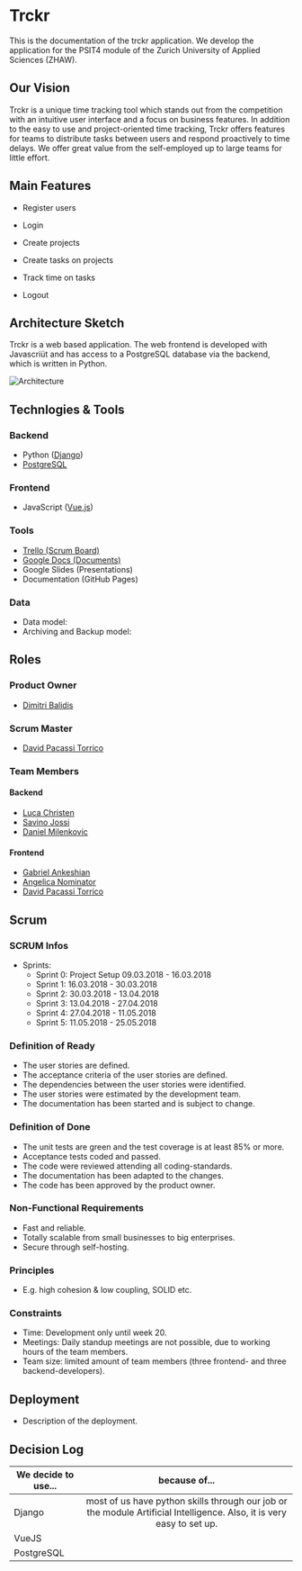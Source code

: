 # Trckr

This is the documentation of the trckr application. We develop the application for the PSIT4 module of the Zurich University of Applied Sciences (ZHAW).

## Our Vision

Trckr is a unique time tracking tool which stands out from the competition with an intuitive user interface and a focus on business features. In addition to the easy to use and project-oriented time tracking, Trckr offers features for teams to distribute tasks between users and respond proactively to time delays. We offer great value from the self-employed up to large teams for little effort.

## Main Features

* Register users
* Login
* Create projects
* Create tasks on projects
* Track time on tasks

* Logout


## Architecture Sketch

Trckr is a web based application. The web frontend is developed with Javascriüt and has access to a PostgreSQL database via the backend, which is written in Python. 

![Architecture](./img/architecture.png)

## Technlogies & Tools

### Backend

* Python ([Django](https://www.djangoproject.com/))
* [PostgreSQL](https://www.postgresql.org/)

### Frontend

* JavaScript ([Vue.js](https://vuejs.org/))

### Tools

* [Trello (Scrum Board)](https://trello.com/b/MvMOhuQv/trckr)
* [Google Docs (Documents)](https://docs.google.com/document/d/1TdwhZx0khze8sM7WRxGhiDrvJfaQ-fk7Ok_TBcYImM0/edit?usp=sharing)
* Google Slides (Presentations)
* Documentation (GitHub Pages)

### Data

* Data model:
* Archiving and Backup model:

## Roles

### Product Owner

* [Dimitri Balidis](mailto:baliddim@students.zhaw.ch)

### Scrum Master

* [David Pacassi Torrico](mailto:pacasdav@students.zhaw.ch)

### Team Members

#### Backend

* [Luca Christen](mailto:chrisluc@students.zhaw.ch)
* [Savino Jossi](mailto:jossisav@students.zhaw.ch)
* [Daniel Milenkovic](mailto:milendan@students.zhaw.ch)

#### Frontend

* [Gabriel Ankeshian](mailto:ankesgab@students.zhaw.ch)
* [Angelica Nominator](mailto:moreiane@students.zhaw.ch)
* [David Pacassi Torrico](mailto:pacasdav@students.zhaw.ch)

## Scrum

### SCRUM Infos
* Sprints:
  * Sprint 0: Project Setup 09.03.2018 - 16.03.2018
  * Sprint 1: 16.03.2018 - 30.03.2018
  * Sprint 2: 30.03.2018 - 13.04.2018
  * Sprint 3: 13.04.2018 - 27.04.2018
  * Sprint 4: 27.04.2018 - 11.05.2018
  * Sprint 5: 11.05.2018 - 25.05.2018

### Definition of Ready

* The user stories are defined.
* The acceptance criteria of the user stories are defined.
* The dependencies between the user stories were identified.
* The user stories were estimated by the development team.
* The documentation has been started and is subject to change.

### Definition of Done

* The unit tests are green and the test coverage is at least 85% or more.
* Acceptance tests coded and passed.
* The code were reviewed attending all coding-standards.
* The documentation has been adapted to the changes.
* The code has been approved by the product owner.

### Non-Functional Requirements

* Fast and reliable.
* Totally scalable from small businesses to big enterprises.
* Secure through self-hosting.

### Principles

* E.g. high cohesion & low coupling, SOLID etc.

### Constraints

* Time: Development only until week 20.
* Meetings: Daily standup meetings are not possible, due to working hours of the team members.
* Team size: limited amount of team members (three frontend- and three backend-developers).

## Deployment

* Description of the deployment.

## Decision Log

| We decide to use...        | because of...           |
| ------------- |:-------------:|
| Django     | most of us have python skills through our job or the module Artificial Intelligence. Also, it is very easy to set up.|
| VueJS      |       |
| PostgreSQL  |       |


